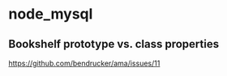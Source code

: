 # node_mysql

## Bookshelf prototype vs. class properties

https://github.com/bendrucker/ama/issues/11
